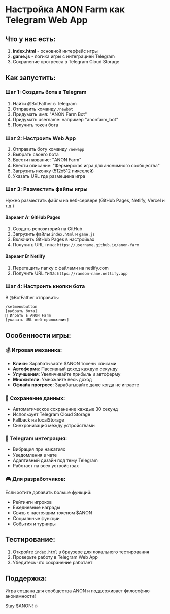 # Настройка ANON Farm как Telegram Web App

## Что у нас есть:
1. **index.html** - основной интерфейс игры
2. **game.js** - логика игры с интеграцией Telegram
3. Сохранение прогресса в Telegram Cloud Storage

## Как запустить:

### Шаг 1: Создать бота в Telegram
1. Найти @BotFather в Telegram
2. Отправить команду `/newbot`
3. Придумать имя: "ANON Farm Bot"
4. Придумать username: например "anonfarm_bot"
5. Получить токен бота

### Шаг 2: Настроить Web App
1. Отправить боту команду `/newapp`
2. Выбрать своего бота
3. Ввести название: "ANON Farm"
4. Ввести описание: "Фермерская игра для анонимного сообщества"
5. Загрузить иконку (512x512 пикселей)
6. Указать URL где размещена игра

### Шаг 3: Разместить файлы игры
Нужно разместить файлы на веб-сервере (GitHub Pages, Netlify, Vercel и т.д.)

#### Вариант A: GitHub Pages
1. Создать репозиторий на GitHub
2. Загрузить файлы `index.html` и `game.js`
3. Включить GitHub Pages в настройках
4. Получить URL типа: `https://username.github.io/anon-farm`

#### Вариант B: Netlify
1. Перетащить папку с файлами на netlify.com
2. Получить URL типа: `https://random-name.netlify.app`

### Шаг 4: Настроить кнопки бота
В @BotFather отправить:
```
/setmenubutton
[выбрать бота]
🚀 Играть в ANON Farm
[указать URL веб-приложения]
```

## Особенности игры:

### 💰 Игровая механика:
- **Клики**: Зарабатывайте $ANON токены кликами
- **Автоферма**: Пассивный доход каждую секунду
- **Улучшения**: Увеличивайте прибыль и автоферму
- **Множители**: Умножайте весь доход
- **Офлайн прогресс**: Зарабатывайте даже когда не играете

### 🔄 Сохранение данных:
- Автоматическое сохранение каждые 30 секунд
- Использует Telegram Cloud Storage
- Fallback на localStorage
- Синхронизация между устройствами

### 📱 Telegram интеграция:
- Вибрация при нажатиях
- Уведомления в чате
- Адаптивный дизайн под тему Telegram
- Работает на всех устройствах

### 🎮 Для разработчиков:
Если хотите добавить больше функций:
- Рейтинги игроков
- Ежедневные награды
- Связь с настоящим токеном $ANON
- Социальные функции
- События и турниры

## Тестирование:
1. Откройте `index.html` в браузере для локального тестирования
2. Проверьте работу в Telegram Web App
3. Убедитесь что сохранение работает

## Поддержка:
Игра создана для сообщества ANON и поддерживает философию анонимности!

Stay $ANON! 🔥